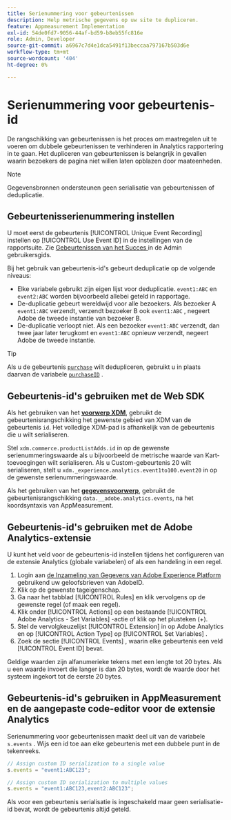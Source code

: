 ```yaml
---
title: Serienummering voor gebeurtenissen
description: Help metrische gegevens op uw site te dupliceren.
feature: Appmeasurement Implementation
exl-id: 54de0fd7-9056-44af-bd59-b8eb55fc816e
role: Admin, Developer
source-git-commit: a6967c7d4e1dca5491f13beccaa797167b503d6e
workflow-type: tm+mt
source-wordcount: '404'
ht-degree: 0%

---
```


# Serienummering voor gebeurtenis-id

De rangschikking van gebeurtenissen is het proces om maatregelen uit te voeren om dubbele gebeurtenissen te verhinderen in Analytics rapportering in te gaan. Het dupliceren van gebeurtenissen is belangrijk in gevallen waarin bezoekers de pagina niet willen laten opblazen door maateenheden.

>[!NOTE]
>
>Gegevensbronnen ondersteunen geen serialisatie van gebeurtenissen of deduplicatie.

## Gebeurtenisserienummering instellen

U moet eerst de gebeurtenis [!UICONTROL Unique Event Recording] instellen op [!UICONTROL Use Event ID] in de instellingen van de rapportsuite. Zie [ Gebeurtenissen van het Succes ](/help/admin/tools/manage-rs/edit-settings/conversion-var-admin/c-success-events/success-event.md) in de Admin gebruikersgids.

Bij het gebruik van gebeurtenis-id&#39;s gebeurt deduplicatie op de volgende niveaus:

* Elke variabele gebruikt zijn eigen lijst voor deduplicatie. `event1:ABC` en `event2:ABC` worden bijvoorbeeld allebei geteld in rapportage.
* De-duplicatie gebeurt wereldwijd voor alle bezoekers. Als bezoeker A `event1:ABC` verzendt, verzendt bezoeker B ook `event1:ABC` , negeert Adobe de tweede instantie van bezoeker B.
* De-duplicatie verloopt niet. Als een bezoeker `event1:ABC` verzendt, dan twee jaar later terugkomt en `event1:ABC` opnieuw verzendt, negeert Adobe de tweede instantie.

>[!TIP]
>
>Als u de gebeurtenis [`purchase`](event-purchase.md) wilt dedupliceren, gebruikt u in plaats daarvan de variabele [`purchaseID`](../purchaseid.md) .

## Gebeurtenis-id&#39;s gebruiken met de Web SDK

Als het gebruiken van het [**voorwerp XDM**](/help/implement/aep-edge/xdm-var-mapping.md), gebruikt de gebeurtenisrangschikking het gewenste gebied van XDM van de gebeurtenis `id`. Het volledige XDM-pad is afhankelijk van de gebeurtenis die u wilt serialiseren.

Stel `xdm.commerce.productListAdds.id` in op de gewenste serienummeringswaarde als u bijvoorbeeld de metrische waarde van Kart-toevoegingen wilt serialiseren. Als u Custom-gebeurtenis 20 wilt serialiseren, stelt u `xdm._experience.analytics.event1to100.event20` in op de gewenste serienummeringswaarde.

Als het gebruiken van het [**gegevensvoorwerp**](/help/implement/aep-edge/data-var-mapping.md), gebruikt de gebeurtenisrangschikking `data.__adobe.analytics.events`, na het koordsyntaxis van AppMeasurement.

## Gebeurtenis-id&#39;s gebruiken met de Adobe Analytics-extensie

U kunt het veld voor de gebeurtenis-id instellen tijdens het configureren van de extensie Analytics (globale variabelen) of als een handeling in een regel.

1. Login aan [ de Inzameling van Gegevens van Adobe Experience Platform ](https://experience.adobe.com/data-collection) gebruikend uw geloofsbrieven van AdobeID.
2. Klik op de gewenste tageigenschap.
3. Ga naar het tabblad [!UICONTROL Rules] en klik vervolgens op de gewenste regel (of maak een regel).
4. Klik onder [!UICONTROL Actions] op een bestaande [!UICONTROL Adobe Analytics - Set Variables] -actie of klik op het plusteken (+).
5. Stel de vervolgkeuzelijst [!UICONTROL Extension] in op Adobe Analytics en op [!UICONTROL Action Type] op [!UICONTROL Set Variables] .
6. Zoek de sectie [!UICONTROL Events] , waarin elke gebeurtenis een veld [!UICONTROL Event ID] bevat.

Geldige waarden zijn alfanumerieke tekens met een lengte tot 20 bytes. Als u een waarde invoert die langer is dan 20 bytes, wordt de waarde door het systeem ingekort tot de eerste 20 bytes.

## Gebeurtenis-id&#39;s gebruiken in AppMeasurement en de aangepaste code-editor voor de extensie Analytics

Serienummering voor gebeurtenissen maakt deel uit van de variabele `s.events` . Wijs een id toe aan elke gebeurtenis met een dubbele punt in de tekenreeks.

```js
// Assign custom ID serialization to a single value
s.events = "event1:ABC123";

// Assign custom ID serialization to multiple values
s.events = "event1:ABC123,event2:ABC123";
```

Als voor een gebeurtenis serialisatie is ingeschakeld maar geen serialisatie-id bevat, wordt de gebeurtenis altijd geteld.
